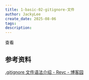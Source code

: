 ```yaml
---
title: 1-basic-02-gitignore-文件
author: JackyLee
create_date: 2025-08-06
tags:
description:
---
```


查看

## 参考资料

[.gitignore 文件语法介绍 - Revc - 博客园](https://www.cnblogs.com/revc/p/17070338.html)
